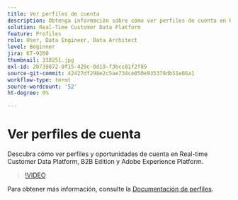 ```yaml
---
title: Ver perfiles de cuenta
description: Obtenga información sobre cómo ver perfiles de cuenta en Real-Time CDP B2B Edition.
solution: Real-Time Customer Data Platform
feature: Profiles
role: User, Data Engineer, Data Architect
level: Beginner
jira: KT-9260
thumbnail: 338251.jpg
exl-id: 2b739872-0f15-429c-8d19-f3bcc81f2f89
source-git-commit: 42427df298e2c5ae734ce050e935378db51e66a1
workflow-type: tm+mt
source-wordcount: '52'
ht-degree: 0%

---
```


# Ver perfiles de cuenta

Descubra cómo ver perfiles y oportunidades de cuenta en Real-time Customer Data Platform, B2B Edition y Adobe Experience Platform.

>[!VIDEO](https://video.tv.adobe.com/v/338251?quality=12&learn=on)

Para obtener más información, consulte la [Documentación de perfiles](https://experienceleague.adobe.com/docs/experience-platform/rtcdp/profile/profile-browse.html).
